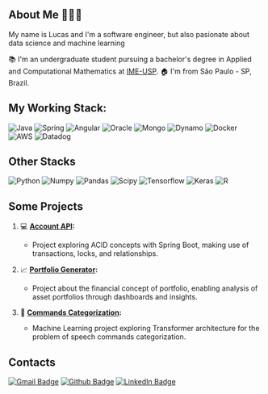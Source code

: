 ## About Me 👨🏽‍💻

My name is Lucas and I'm a software engineer, but also pasionate about data science and machine learning

📚 I'm an undergraduate student pursuing a bachelor's degree in Applied and Computational Mathematics at [IME-USP](https://www.ime.usp.br).
🏠 I'm from São Paulo - SP, Brazil.

## My Working Stack:
![Java](https://img.shields.io/badge/java-%23ED8B00.svg?style=for-the-badge&logo=openjdk&logoColor=white)
![Spring](https://img.shields.io/badge/Spring%20Boot-6DB33F.svg?style=for-the-badge&logo=Spring-Boot&logoColor=white)
![Angular](https://img.shields.io/badge/Angular-0F0F11.svg?style=for-the-badge&logo=Angular&logoColor=white)
![Oracle](https://img.shields.io/badge/Oracle-F80000.svg?style=for-the-badge&logo=Oracle&logoColor=white)
![Mongo](https://img.shields.io/badge/MongoDB-47A248.svg?style=for-the-badge&logo=MongoDB&logoColor=white)
![Dynamo](https://img.shields.io/badge/Amazon%20DynamoDB-4053D6.svg?style=for-the-badge&logo=Amazon-DynamoDB&logoColor=white)
![Docker](https://img.shields.io/badge/Docker-2496ED.svg?style=for-the-badge&logo=Docker&logoColor=white)
![AWS](https://img.shields.io/badge/Amazon%20AWS-232F3E.svg?style=for-the-badge&logo=Amazon-AWS&logoColor=white)
![Datadog](https://img.shields.io/badge/DATADOG-632CA6?style=for-the-badge&logo=datadog&logoColor=white)

## Other Stacks
![Python](https://img.shields.io/badge/Python-3776AB.svg?style=for-the-badge&logo=Python&logoColor=white)
![Numpy](https://img.shields.io/badge/NumPy-013243.svg?style=for-the-badge&logo=NumPy&logoColor=white)
![Pandas](https://img.shields.io/badge/pandas-%23150458.svg?style=for-the-badge&logo=pandas&logoColor=white)
![Scipy](https://img.shields.io/badge/SciPy-8CAAE6.svg?style=for-the-badge&logo=SciPy&logoColor=white)
![Tensorflow](https://img.shields.io/badge/TensorFlow-FF6F00.svg?style=for-the-badge&logo=TensorFlow&logoColor=white)
![Keras](https://img.shields.io/badge/Keras-FF0000?style=for-the-badge&logo=keras&logoColor=white)
![R](https://img.shields.io/badge/R-276DC3?style=for-the-badge&logo=r&logoColor=white)

## Some Projects

1. 💻 **[Account API](https://github.com/lucsalm/account-api):** 
   - Project exploring ACID concepts with Spring Boot, making use of transactions, locks, and relationships.
   
2. 📈 **[Portfolio Generator](https://github.com/lucsalm/portfolio-generator-dash):** 
   - Project about the financial concept of portfolio, enabling analysis of asset portfolios through dashboards and insights.
   
3. 🤖 **[Commands Categorization](link_to_project_3):** 
   - Machine Learning project exploring Transformer architecture for the problem of speech commands categorization.

## Contacts
[![Gmail Badge](https://img.shields.io/badge/Gmail-EA4335.svg?style=for-the-badge&logo=Gmail&logoColor=white)](mailto:lucas.almd.silva@gmail.com) 
[![Github Badge](https://img.shields.io/badge/GitHub-181717.svg?style=for-the-badge&logo=GitHub&logoColor=white)](https://github.com/lucsalm) 
[![LinkedIn Badge](https://img.shields.io/badge/LinkedIn-0A66C2.svg?style=for-the-badge&logo=LinkedIn&logoColor=white)](https://www.linkedin.com/in/lucas-almeida-376141203/) 
